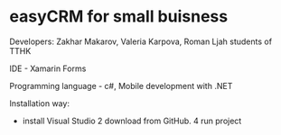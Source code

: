 # easyCRM for small buisness
Developers: Zakhar Makarov, Valeria Karpova, Roman Ljah students of TTHK

IDE - Xamarin Forms

Programming language - c#, Mobile development with .NET

Installation way:

- install Visual Studio
2 download from GitHub.
4 run project

